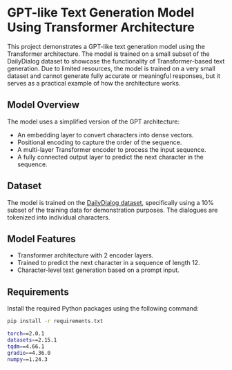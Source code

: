 # GPT-like Text Generation Model Using Transformer Architecture

This project demonstrates a GPT-like text generation model using the Transformer architecture. The model is trained on a small subset of the DailyDialog dataset to showcase the functionality of Transformer-based text generation. Due to limited resources, the model is trained on a very small dataset and cannot generate fully accurate or meaningful responses, but it serves as a practical example of how the architecture works.

## Model Overview

The model uses a simplified version of the GPT architecture:
- An embedding layer to convert characters into dense vectors.
- Positional encoding to capture the order of the sequence.
- A multi-layer Transformer encoder to process the input sequence.
- A fully connected output layer to predict the next character in the sequence.

## Dataset

The model is trained on the [DailyDialog dataset](https://huggingface.co/datasets/daily_dialog), specifically using a 10% subset of the training data for demonstration purposes. The dialogues are tokenized into individual characters.

## Model Features

- Transformer architecture with 2 encoder layers.
- Trained to predict the next character in a sequence of length 12.
- Character-level text generation based on a prompt input.

## Requirements

Install the required Python packages using the following command:
```bash
pip install -r requirements.txt

torch==2.0.1
datasets==2.15.1
tqdm==4.66.1
gradio==4.36.0
numpy==1.24.3
